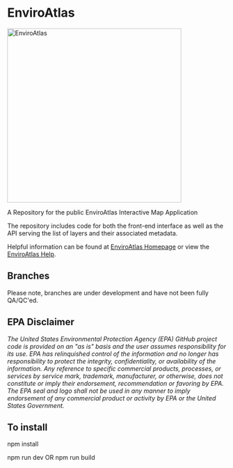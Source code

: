 # EnviroAtlas

[<img src="https://enviroatlas.epa.gov/enviroatlas/interactivemap/images/logo.png"     title="EnviroAtlas" width=400 >](https://www.epa.gov/enviroatlas)

A Repository for the public EnviroAtlas Interactive Map Application

The repository includes code for both the front-end interface as well as the API serving the list of layers and their associated metadata.

Helpful information can be found at [EnviroAtlas Homepage](https://www.epa.gov/enviroatlas) or view the [EnviroAtlas Help](https://enviroatlas.epa.gov/enviroatlas/interactivemap/help.html).

## Branches
Please note, branches are under development and have not been fully QA/QC'ed.

## EPA Disclaimer
*The United States Environmental Protection Agency (EPA) GitHub project code is provided on an "as is" basis and the user assumes responsibility for its use.  EPA has relinquished control of the information and no longer has responsibility to protect the integrity, confidentiality, or availability of the information.  Any reference to specific commercial products, processes, or services by service mark, trademark, manufacturer, or otherwise, does not constitute or imply their endorsement, recommendation or favoring by EPA.  The EPA seal and logo shall not be used in any manner to imply endorsement of any commercial product or activity by EPA or the United States Government.*

## To install

npm install

npm run dev 
OR 
npm run build
